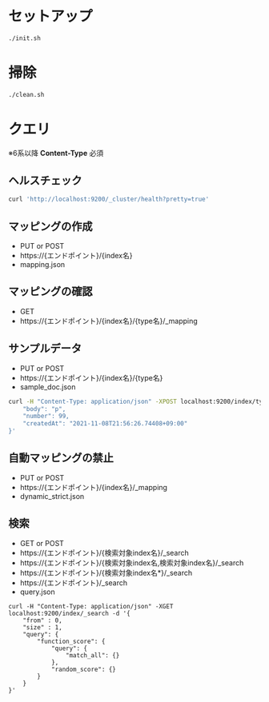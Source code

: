# セットアップ

```sh
./init.sh
```

# 掃除

```sh
./clean.sh
```
# クエリ

※6系以降 **Content-Type** 必須

## ヘルスチェック

```sh
curl 'http://localhost:9200/_cluster/health?pretty=true'
```

## マッピングの作成

- PUT or POST
- https://{エンドポイント}/{index名}
- mapping.json

## マッピングの確認

- GET
- https://{エンドポイント}/{index名}/{type名}/_mapping

## サンプルデータ

- PUT or POST
- https://{エンドポイント}/{index名}/{type名}
- sample_doc.json

```sh
curl -H "Content-Type: application/json" -XPOST localhost:9200/index/type -d '{
    "body": "p",
    "number": 99,
    "createdAt": "2021-11-08T21:56:26.74408+09:00"
}'
```

## 自動マッピングの禁止

- PUT or POST
- https://{エンドポイント}/{index名}/_mapping
- dynamic_strict.json

## 検索

- GET or POST
- https://{エンドポイント}/{検索対象index名}/_search
- https://{エンドポイント}/{検索対象index名,検索対象index名}/_search
- https://{エンドポイント}/{検索対象index名*}/_search
- https://{エンドポイント}/_search
- query.json

```
curl -H "Content-Type: application/json" -XGET localhost:9200/index/_search -d '{
    "from" : 0,
    "size" : 1,
    "query": {
        "function_score": {
            "query": {
                "match_all": {}
            },
            "random_score": {}
        }
    }
}'
```